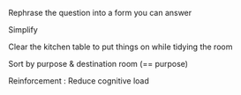 Rephrase the question into a form you can answer

Simplify

Clear the kitchen table to put things on while tidying the room 

Sort by purpose & destination room (== purpose)

Reinforcement : Reduce cognitive load